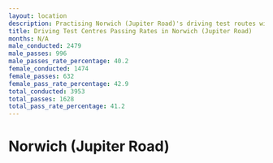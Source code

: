```yaml
---
layout: location
description: Practising Norwich (Jupiter Road)'s driving test routes will help you become more confident in your gear-changing abilities.
title: Driving Test Centres Passing Rates in Norwich (Jupiter Road)
months: N/A
male_conducted: 2479
male_passes: 996
male_passes_rate_percentage: 40.2
female_conducted: 1474
female_passes: 632
female_pass_rate_percentage: 42.9
total_conducted: 3953
total_passes: 1628
total_pass_rate_percentage: 41.2
---
```


# Norwich (Jupiter Road)
